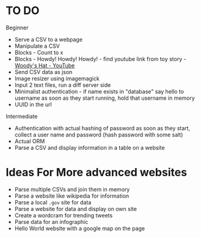 # TO DO

Beginner
* Serve a CSV to a webpage
* Manipulate a CSV
* Blocks - Count to x
* Blocks - Howdy! Howdy! Howdy! - find youtube link from toy story - [Woody's Hat - YouTube](http://www.youtube.com/watch?v=G-I3UXqDhIo)
* Send CSV data as json
* Image resizer using imagemagick
* Input 2 text files, run a diff server side
* Minimalist authentication - if name exists in "database" say hello to username
    as soon as they start running, hold that username in memory
* UUID in the url

Intermediate
* Authentication with actual hashing of password
    as soon as they start, collect a user name and password (hash password with some salt)
* Actual ORM
* Parse a CSV and display information in a table on a website


# Ideas For More advanced websites

* Parse multiple CSVs and join them in memory
* Parse a website like wikipedia for information
* Parse a local `.gov` site for data
* Parse a website for data and display on own site
* Create a wordcram for trending tweets
* Parse data for an infographic
* Hello World website with a google map on the page
